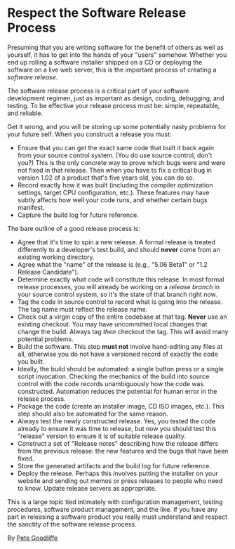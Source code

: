 # Respect the Software Release Process

Presuming that you are writing software for the benefit of others as well as yourself, it has to get into the hands of your "users" somehow. Whether you end up rolling a software installer shipped on a CD or deploying the software on a live web server, this is the important process of creating a _software release_.

The software release process is a critical part of your software development regimen, just as important as design, coding, debugging, and testing. To be effective your release process must be: simple, repeatable, and reliable.

Get it wrong, and you will be storing up some potentially nasty problems for your future self. When you construct a release you must:

* Ensure that you can get the exact same code that built it back again from your source control system. (You do use source control, don't you?) This is the only concrete way to prove which bugs were and were not fixed in that release. Then when you have to fix a critical bug in version 1.02 of a product that's five years old, you can do so.
* Record exactly how it was built (including the compiler optimization settings, target CPU configuration, etc.). These features may have subtly affects how well your code runs, and whether certain bugs manifest.
* Capture the build log for future reference.

The bare outline of a good release process is:

* Agree that it's time to spin a new release. A formal release is treated differently to a developer's test build, and should **never** come from an existing working directory.
* Agree what the "name" of the release is (e.g., "5.06 Beta1" or "1.2 Release Candidate").
* Determine exactly what code will constitute this release. In most formal release processes, you will already be working on a _release branch_ in your source control system, so it's the state of that branch right now.
* Tag the code in source control to record what is going into the release. The tag name must reflect the release name.
* Check out a virgin copy of the entire codebase at that tag. **Never** use an existing checkout. You may have uncommitted local changes that change the build. Always tag _then_ checkout the tag. This will avoid many potential problems.
* Build the software. This step **must not** involve hand-editing any files at all, otherwise you do not have a versioned record of exactly the code you built.
* Ideally, the build should be automated: a single button press or a single script invocation. Checking the mechanics of the build into source control with the code records unambiguously how the code was constructed. Automation reduces the potential for human error in the release process.
* Package the code (create an installer image, CD ISO images, etc.). This step should also be automated for the same reason.
* Always test the newly constructed release. Yes, you tested the code already to ensure it was time to release, but now you should test this "release" version to ensure it is of suitable release quality.
* Construct a set of "Release notes" describing how the release differs from the previous release: the new features and the bugs that have been fixed.
* Store the generated artifacts and the build log for future reference.
* Deploy the release. Perhaps this involves putting the installer on your website and sending out memos or press releases to people who need to know. Update release servers as appropriate.

This is a large topic tied intimately with configuration management, testing procedures, software product management, and the like. If you have any part in releasing a software product you really must understand and respect the sanctity of the software release process.

By [Pete Goodliffe](http://programmer.97things.oreilly.com/wiki/index.php/Pete_Goodliffe)
